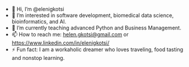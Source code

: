 - 👋 Hi, I’m @elenigkotsi
- 👀 I’m interested in software development, biomedical data science, bioinformatics, and AI.
- 🌱 I’m currently teaching advanced Python and Business Management.
- 📫 How to reach me: helen.gkotsi@gmail.com or https://www.linkedin.com/in/elenigkotsi/
- ⚡ Fun fact: I am a workaholic dreamer who loves traveling, food tasting and nonstop learning.

<!---
elenigkotsi/elenigkotsi is a ✨ special ✨ repository because its `README.md` (this file) appears on your GitHub profile.
You can click the Preview link to take a look at your changes.
--->
